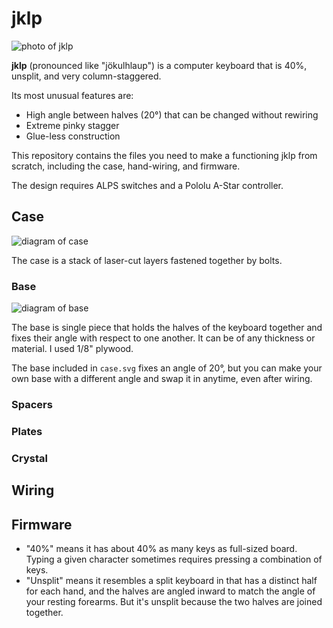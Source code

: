 # jklp

![photo of jklp](https://user-images.githubusercontent.com/238331/74573434-43155d00-4f46-11ea-8c16-44160e10b993.JPG)

**jklp** (pronounced like "jökulhlaup") is a computer keyboard that is 40%, unsplit, and very column-staggered.

Its most unusual features are:
* High angle between halves (20°) that can be changed without rewiring
* Extreme pinky stagger
* Glue-less construction

This repository contains the files you need to make a functioning jklp from scratch, including the case, hand-wiring, and firmware.

The design requires ALPS switches and a Pololu A-Star controller.

## Case

![diagram of case](https://user-images.githubusercontent.com/238331/74681252-83fcb400-5188-11ea-9273-33d56c56d01d.png)

The case is a stack of laser-cut layers fastened together by bolts.

### Base

![diagram of base](https://user-images.githubusercontent.com/238331/74681918-35501980-518a-11ea-973c-642ae579af5a.png)

The base is single piece that holds the halves of the keyboard together and fixes their angle with respect to one another. It can be of any thickness or material. I used 1/8" plywood.

The base included in `case.svg` fixes an angle of 20°, but you can make your own base with a different angle and swap it in anytime, even after wiring.

### Spacers

### Plates

### Crystal

## Wiring

## Firmware

* "40%" means it has about 40% as many keys as full-sized board. Typing a given character sometimes requires pressing a combination of keys.
* "Unsplit" means it resembles a split keyboard in that has a distinct half for each hand, and the halves are angled inward to match the angle of your resting forearms. But it's unsplit because the two halves are joined together.
